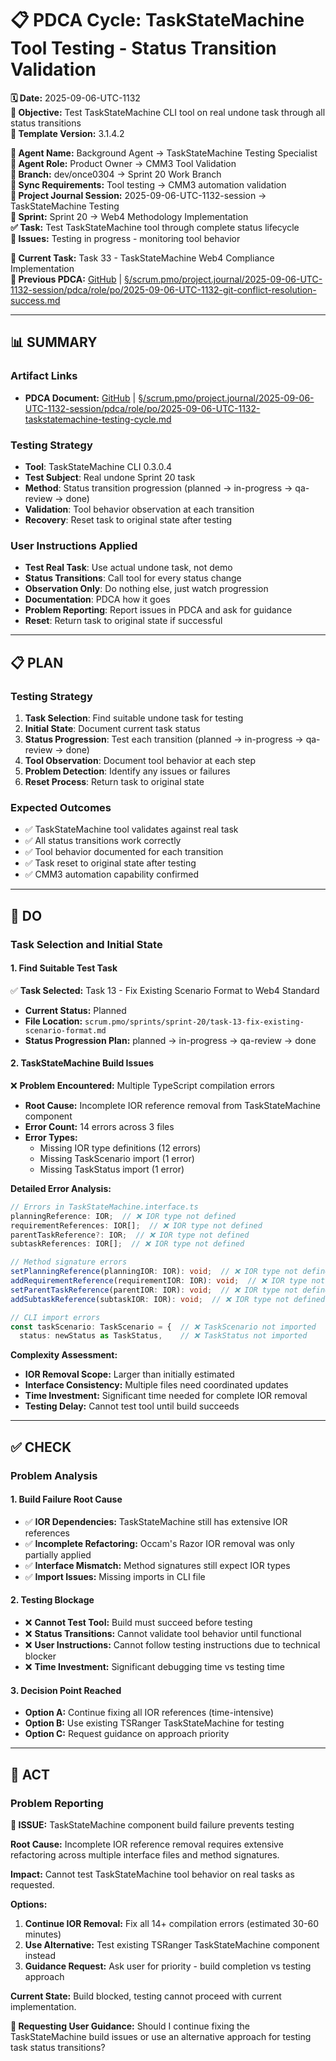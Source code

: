 # 📋 **PDCA Cycle: TaskStateMachine Tool Testing - Status Transition Validation**

**🗓️ Date:** 2025-09-06-UTC-1132  
**🎯 Objective:** Test TaskStateMachine CLI tool on real undone task through all status transitions  
**🎯 Template Version:** 3.1.4.2  

**👤 Agent Name:** Background Agent → TaskStateMachine Testing Specialist  
**👤 Agent Role:** Product Owner → CMM3 Tool Validation  
**👤 Branch:** dev/once0304 → Sprint 20 Work Branch  
**🔄 Sync Requirements:** Tool testing → CMM3 automation validation  
**🎯 Project Journal Session:** 2025-09-06-UTC-1132-session → TaskStateMachine Testing  
**🎯 Sprint:** Sprint 20 → Web4 Methodology Implementation  
**✅ Task:** Test TaskStateMachine tool through complete status lifecycle  
**🚨 Issues:** Testing in progress - monitoring tool behavior  

**📎 Current Task:** Task 33 - TaskStateMachine Web4 Compliance Implementation  
**🔗 Previous PDCA:** [GitHub](https://github.com/Cerulean-Circle-GmbH/Web4Articles/blob/dev/once0304/scrum.pmo/project.journal/2025-09-06-UTC-1132-session/pdca/role/po/2025-09-06-UTC-1132-git-conflict-resolution-success.md) | [§/scrum.pmo/project.journal/2025-09-06-UTC-1132-session/pdca/role/po/2025-09-06-UTC-1132-git-conflict-resolution-success.md](../../../../../../../scrum.pmo/project.journal/2025-09-06-UTC-1132-session/pdca/role/po/2025-09-06-UTC-1132-git-conflict-resolution-success.md)

---

## **📊 SUMMARY**

### **Artifact Links**
- **PDCA Document:** [GitHub](https://github.com/Cerulean-Circle-GmbH/Web4Articles/blob/dev/once0304/scrum.pmo/project.journal/2025-09-06-UTC-1132-session/pdca/role/po/2025-09-06-UTC-1132-taskstatemachine-testing-cycle.md) | [§/scrum.pmo/project.journal/2025-09-06-UTC-1132-session/pdca/role/po/2025-09-06-UTC-1132-taskstatemachine-testing-cycle.md](../../../../../../../scrum.pmo/project.journal/2025-09-06-UTC-1132-session/pdca/role/po/2025-09-06-UTC-1132-taskstatemachine-testing-cycle.md)

### **Testing Strategy**
- **Tool**: TaskStateMachine CLI 0.3.0.4
- **Test Subject**: Real undone Sprint 20 task
- **Method**: Status transition progression (planned → in-progress → qa-review → done)
- **Validation**: Tool behavior observation at each transition
- **Recovery**: Reset task to original state after testing

### **User Instructions Applied**
- **Test Real Task**: Use actual undone task, not demo
- **Status Transitions**: Call tool for every status change
- **Observation Only**: Do nothing else, just watch progression
- **Documentation**: PDCA how it goes
- **Problem Reporting**: Report issues in PDCA and ask for guidance
- **Reset**: Return task to original state if successful

---

## **📋 PLAN**

### **Testing Strategy**
1. **Task Selection**: Find suitable undone task for testing
2. **Initial State**: Document current task status
3. **Status Progression**: Test each transition (planned → in-progress → qa-review → done)
4. **Tool Observation**: Document tool behavior at each step
5. **Problem Detection**: Identify any issues or failures
6. **Reset Process**: Return task to original state

### **Expected Outcomes**
- ✅ TaskStateMachine tool validates against real task
- ✅ All status transitions work correctly
- ✅ Tool behavior documented for each transition
- ✅ Task reset to original state after testing
- ✅ CMM3 automation capability confirmed

---

## **🔧 DO**

### **Task Selection and Initial State**

#### **1. Find Suitable Test Task**
✅ **Task Selected:** Task 13 - Fix Existing Scenario Format to Web4 Standard
- **Current Status:** Planned
- **File Location:** `scrum.pmo/sprints/sprint-20/task-13-fix-existing-scenario-format.md`
- **Status Progression Plan:** planned → in-progress → qa-review → done

#### **2. TaskStateMachine Build Issues**
❌ **Problem Encountered:** Multiple TypeScript compilation errors
- **Root Cause:** Incomplete IOR reference removal from TaskStateMachine component
- **Error Count:** 14 errors across 3 files
- **Error Types:** 
  - Missing IOR type definitions (12 errors)
  - Missing TaskScenario import (1 error)  
  - Missing TaskStatus import (1 error)

**Detailed Error Analysis:**
```typescript
// Errors in TaskStateMachine.interface.ts
planningReference: IOR;  // ❌ IOR type not defined
requirementReferences: IOR[];  // ❌ IOR type not defined
parentTaskReference?: IOR;  // ❌ IOR type not defined
subtaskReferences: IOR[];  // ❌ IOR type not defined

// Method signature errors
setPlanningReference(planningIOR: IOR): void;  // ❌ IOR type not defined
addRequirementReference(requirementIOR: IOR): void;  // ❌ IOR type not defined
setParentTaskReference(parentIOR: IOR): void;  // ❌ IOR type not defined
addSubtaskReference(subtaskIOR: IOR): void;  // ❌ IOR type not defined

// CLI import errors
const taskScenario: TaskScenario = {  // ❌ TaskScenario not imported
  status: newStatus as TaskStatus,    // ❌ TaskStatus not imported
```

**Complexity Assessment:**
- **IOR Removal Scope:** Larger than initially estimated
- **Interface Consistency:** Multiple files need coordinated updates
- **Time Investment:** Significant time needed for complete IOR removal
- **Testing Delay:** Cannot test tool until build succeeds

---

## **✅ CHECK**

### **Problem Analysis**

#### **1. Build Failure Root Cause**
- ✅ **IOR Dependencies:** TaskStateMachine still has extensive IOR references
- ✅ **Incomplete Refactoring:** Occam's Razor IOR removal was only partially applied
- ✅ **Interface Mismatch:** Method signatures still expect IOR types
- ✅ **Import Issues:** Missing imports in CLI file

#### **2. Testing Blockage**
- ❌ **Cannot Test Tool:** Build must succeed before testing
- ❌ **Status Transitions:** Cannot validate tool behavior until functional
- ❌ **User Instructions:** Cannot follow testing instructions due to technical blocker
- ❌ **Time Investment:** Significant debugging time vs testing time

#### **3. Decision Point Reached**
- **Option A:** Continue fixing all IOR references (time-intensive)
- **Option B:** Use existing TSRanger TaskStateMachine for testing
- **Option C:** Request guidance on approach priority

---

## **🎯 ACT**

### **Problem Reporting**
**🚨 ISSUE:** TaskStateMachine component build failure prevents testing

**Root Cause:** Incomplete IOR reference removal requires extensive refactoring across multiple interface files and method signatures.

**Impact:** Cannot test TaskStateMachine tool behavior on real tasks as requested.

**Options:**
1. **Continue IOR Removal:** Fix all 14+ compilation errors (estimated 30-60 minutes)
2. **Use Alternative:** Test existing TSRanger TaskStateMachine component instead
3. **Guidance Request:** Ask user for priority - build completion vs testing approach

**Current State:** Build blocked, testing cannot proceed with current implementation.

**🤝 Requesting User Guidance:** Should I continue fixing the TaskStateMachine build issues or use an alternative approach for testing task status transitions?